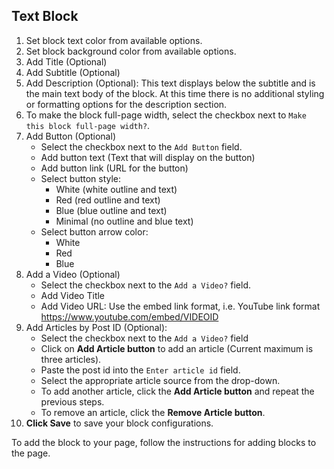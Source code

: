 ## Text Block

1. Set block text color from available options.
2. Set block background color from available options.
3. Add Title (Optional)
4. Add Subtitle (Optional)
5. Add Description (Optional): This text displays below the subtitle and is the main text body of the block. At this time there is no additional styling or formatting options for the description section.
6. To make the block full-page width, select the checkbox next to `Make this block full-page width?`.
7. Add Button (Optional)
   - Select the checkbox next to the `Add Button` field.
   - Add button text (Text that will display on the button)
   - Add button link (URL for the button)
   - Select button style:
     - White (white outline and text)
     - Red (red outline and text)
     - Blue (blue outline and text)
     - Minimal (no outline and blue text)
   - Select button arrow color:
     - White
     - Red
     - Blue
8. Add a Video (Optional)
   - Select the checkbox next to the `Add a Video?` field.
   - Add Video Title
   - Add Video URL: Use the embed link format, i.e. YouTube link format https://www.youtube.com/embed/VIDEOID
9. Add Articles by Post ID (Optional):
   - Select the checkbox next to the `Add a Video?` field
   - Click on **Add Article button** to add an article (Current maximum is three articles).
   - Paste the post id into the `Enter article id` field.
   - Select the appropriate article source from the drop-down.
   - To add another article, click the **Add Article button** and repeat the previous steps.
   - To remove an article, click the **Remove Article button**.
10. **Click Save** to save your block configurations.

To add the block to your page, follow the instructions for adding blocks to the page.
